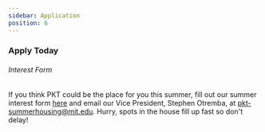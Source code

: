 ```yaml
---
sidebar: Application
position: 6
---
```

### Apply Today

###### Interest Form

If you think PKT could be the place for you this summer, fill out our summer interest form [here](https://goo.gl/forms/vlXv6flEIe2ys4vP2) and email our Vice President, Stephen Otremba, at pkt-summerhousing@mit.edu.  Hurry, spots in the house fill up fast so don't delay!
